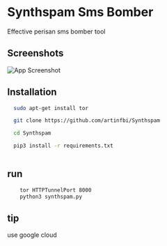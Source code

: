 # Synthspam Sms Bomber
Effective perisan sms bomber tool

## Screenshots

![App Screenshot](https://i.imgur.com/6viWVI9.png)


## Installation



```bash
  sudo apt-get install tor

  git clone https://github.com/artinfbi/Synthspam

  cd Synthspam

  pip3 install -r requirements.txt
  
```
## run 
```bash
    tor HTTPTunnelPort 8000
    python3 synthspam.py
```

## tip 

use google cloud 


